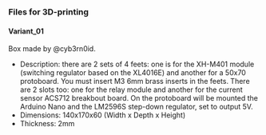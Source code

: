 ### Files for 3D-printing

#### Variant_01 
Box made by @cyb3rn0id.  
- Description: there are 2 sets of 4 feets: one is for the XH-M401 module (switching regulator based on the XL4016E) and another for a 50x70 protoboard. You must insert M3 6mm brass inserts in the feets.
There are 2 slots too: one for the relay module and another for the current sensor ACS712 breakbout board. On the protoboard will be mounted the Arduino Nano and the LM2596S step-down regulator, set to output 5V.
- Dimensions: 140x170x60 (Width x Depth x Height)
- Thickness: 2mm
